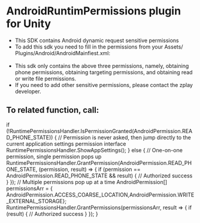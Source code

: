 # AndroidRuntimPermissions plugin for Unity

* This SDK contains Android dynamic request sensitive permissions
* To add this sdk you need to fill in the permissions from your Assets/ Plugins/Android/AndroidMainfiest.xml:
__<uses-permission android:name="android.permission.READ_PHONE_STATE" />__   
__<uses-permission android:name="android.permission.WRITE_EXTERNAL_STORAGE" />__  
__<uses-permission android:name="android.permission. ACCESS_COARSE_LOCATION" />__  
* This sdk only contains the above three permissions, namely, obtaining phone permissions, obtaining targeting permissions, and obtaining read or write file permissions.
* If you need to add other sensitive permissions, please contact the zplay developer.

## To related function, call:   
if (!RuntimePermissionsHandler.IsPermissionGranted(AndroidPermission.READ_PHONE_STATE))
{
		// Permission is never asked, then jump directly to the current application settings permission interface
            RuntimePermissionsHandler.ShowAppSettings();
}
 else
{
        // One-on-one permission, single permission pops up
        RuntimePermissionsHandler.GrantPermission(AndroidPermission.READ_PHONE_STATE, (permission, result) =>
        {
             if (permission == AndroidPermission.READ_PHONE_STATE && result)
             {
                 // Authorized success
             }
        });
        // Multiple permissions pop up at a time
        AndroidPermission[] permissionsArr = { AndroidPermission.ACCESS_COARSE_LOCATION,AndroidPermission.WRITE_EXTERNAL_STORAGE};
        RuntimePermissionsHandler.GrantPermissions(permissionsArr, result =>
        {
             if (result)
             {
                 // Authorized success
             }
        });
}









